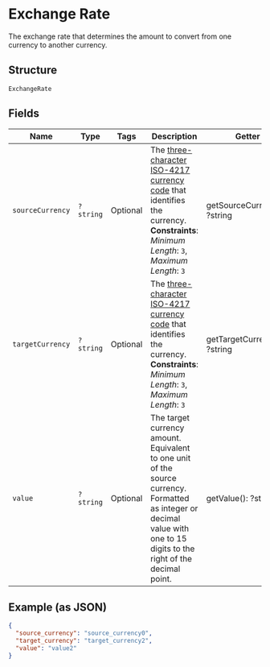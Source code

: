 
# Exchange Rate

The exchange rate that determines the amount to convert from one currency to another currency.

## Structure

`ExchangeRate`

## Fields

| Name | Type | Tags | Description | Getter | Setter |
|  --- | --- | --- | --- | --- | --- |
| `sourceCurrency` | `?string` | Optional | The [three-character ISO-4217 currency code](/api/rest/reference/currency-codes/) that identifies the currency.<br>**Constraints**: *Minimum Length*: `3`, *Maximum Length*: `3` | getSourceCurrency(): ?string | setSourceCurrency(?string sourceCurrency): void |
| `targetCurrency` | `?string` | Optional | The [three-character ISO-4217 currency code](/api/rest/reference/currency-codes/) that identifies the currency.<br>**Constraints**: *Minimum Length*: `3`, *Maximum Length*: `3` | getTargetCurrency(): ?string | setTargetCurrency(?string targetCurrency): void |
| `value` | `?string` | Optional | The target currency amount. Equivalent to one unit of the source currency. Formatted as integer or decimal value with one to 15 digits to the right of the decimal point. | getValue(): ?string | setValue(?string value): void |

## Example (as JSON)

```json
{
  "source_currency": "source_currency0",
  "target_currency": "target_currency2",
  "value": "value2"
}
```

